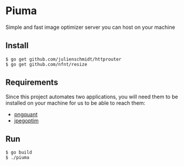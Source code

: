 # Piuma

Simple and fast image optimizer server you can host on your machine

## Install

    $ go get github.com/julienschmidt/httprouter
    $ go get github.com/nfnt/resize

## Requirements

Since this project automates two applications, you will need them to be installed on your machine for us to be able to reach them:

- [pngquant](https://pngquant.org/)
- [jpegoptim](https://github.com/tjko/jpegoptim)

## Run

    $ go build
    $ ./piuma
